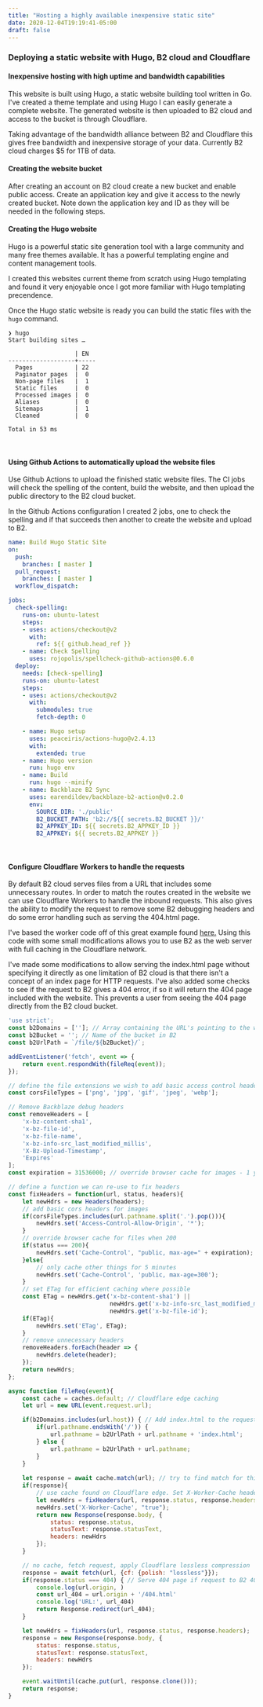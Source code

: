 ```yaml
---
title: "Hosting a highly available inexpensive static site"
date: 2020-12-04T19:19:41-05:00
draft: false 
---
```


### Deploying a static website with Hugo, B2 cloud and Cloudflare

#### Inexpensive hosting with high uptime and bandwidth capabilities

This website is built using Hugo, a static website building tool written in Go.  I've created a theme template and using Hugo I can easily generate a complete website. The generated website is then uploaded to B2 cloud and access to the bucket is through Cloudflare.

Taking advantage of the bandwidth alliance between B2 and Cloudflare this gives free bandwidth and inexpensive storage of your data.  Currently B2 cloud charges $5 for 1TB of data.

#### Creating the website bucket

After creating an account on B2 cloud create a new bucket and enable public access. Create an application key and give it access to the newly created bucket. Note down the application key and ID as they will be needed in the following steps.

#### Creating the Hugo website

Hugo is a powerful static site generation tool with a large community and many free themes available. It has a powerful templating engine and content management tools.

I created this websites current theme from scratch using Hugo templating and found it very enjoyable once I got more familiar with Hugo templating precendence.

Once the Hugo static website is ready you can build the static files with the `hugo` command.

```
❯ hugo
Start building sites … 

                   | EN  
-------------------+-----
  Pages            | 22  
  Paginator pages  |  0  
  Non-page files   |  1  
  Static files     |  0  
  Processed images |  0  
  Aliases          |  0  
  Sitemaps         |  1  
  Cleaned          |  0  

Total in 53 ms
```

<br />

#### Using Github Actions to automatically upload the website files

Use Github Actions to upload the finished static website files. The CI jobs will check the spelling of the content, build the website, and then upload the public directory to the B2 cloud bucket.

In the Github Actions configuration I created 2 jobs, one to check the spelling and if that succeeds then another to create the website and upload to B2.

``` .github/workflows/main.yml
name: Build Hugo Static Site
on:
  push:
    branches: [ master ]
  pull_request:
    branches: [ master ]
  workflow_dispatch:

jobs:
  check-spelling:
    runs-on: ubuntu-latest
    steps:
    - uses: actions/checkout@v2
      with:
        ref: ${{ github.head_ref }}
    - name: Check Spelling
      uses: rojopolis/spellcheck-github-actions@0.6.0
  deploy:
    needs: [check-spelling]
    runs-on: ubuntu-latest
    steps:
    - uses: actions/checkout@v2
      with:
        submodules: true
        fetch-depth: 0

    - name: Hugo setup
      uses: peaceiris/actions-hugo@v2.4.13
      with:
        extended: true
    - name: Hugo version
      run: hugo env
    - name: Build
      run: hugo --minify
    - name: Backblaze B2 Sync
      uses: earendildev/backblaze-b2-action@v0.2.0
      env:
        SOURCE_DIR: './public'
        B2_BUCKET_PATH: 'b2://${{ secrets.B2_BUCKET }}/'
        B2_APPKEY_ID: ${{ secrets.B2_APPKEY_ID }}
        B2_APPKEY: ${{ secrets.B2_APPKEY }}
```
<br />

#### Configure Cloudflare Workers to handle the requests

By default B2 cloud serves files from a URL that includes some unnecessary routes. In order to match the routes created in the website we can use Cloudflare Workers to handle the inbound requests. This also gives the ability to modify the request to remove some B2 debugging headers and do some error handling such as serving the 404.html page.

I've based the worker code off of this great example found [here.](https://jross.me/free-personal-image-hosting-with-backblaze-b2-and-cloudflare-workers/) Using this code with some small modifications allows you to use B2 as the web server with full caching in the Cloudflare network.

I've made some modifications to allow serving the index.html page without specifying it directly as one limitation of B2 cloud is that there isn't a concept of an index page for HTTP requests. I've also added some checks to see if the request to B2 gives a 404 error, if so it will return the 404 page included with the website. This prevents a user from seeing the 404 page directly from the B2 cloud bucket.

``` javascript
'use strict';
const b2Domains = ['']; // Array containing the URL's pointing to the website
const b2Bucket = ''; // Name of the bucket in B2
const b2UrlPath = `/file/${b2Bucket}/`;

addEventListener('fetch', event => {
	return event.respondWith(fileReq(event));
});

// define the file extensions we wish to add basic access control headers to
const corsFileTypes = ['png', 'jpg', 'gif', 'jpeg', 'webp'];

// Remove Backblaze debug headers
const removeHeaders = [
	'x-bz-content-sha1',
	'x-bz-file-id',
	'x-bz-file-name',
	'x-bz-info-src_last_modified_millis',
	'X-Bz-Upload-Timestamp',
	'Expires'
];
const expiration = 31536000; // override browser cache for images - 1 year

// define a function we can re-use to fix headers
const fixHeaders = function(url, status, headers){
	let newHdrs = new Headers(headers);
	// add basic cors headers for images
	if(corsFileTypes.includes(url.pathname.split('.').pop())){
		newHdrs.set('Access-Control-Allow-Origin', '*');
	}
	// override browser cache for files when 200
	if(status === 200){
		newHdrs.set('Cache-Control', "public, max-age=" + expiration);
	}else{
		// only cache other things for 5 minutes
		newHdrs.set('Cache-Control', 'public, max-age=300');
	}
	// set ETag for efficient caching where possible
	const ETag = newHdrs.get('x-bz-content-sha1') || 
                             newHdrs.get('x-bz-info-src_last_modified_millis') || 
                             newHdrs.get('x-bz-file-id');
	if(ETag){
		newHdrs.set('ETag', ETag);
	}
	// remove unnecessary headers
	removeHeaders.forEach(header => {
		newHdrs.delete(header);
	});
	return newHdrs;
};

async function fileReq(event){
	const cache = caches.default; // Cloudflare edge caching
	let url = new URL(event.request.url);

	if(b2Domains.includes(url.host)) { // Add index.html to the request if missing and necessary
		if(url.pathname.endsWith('/')) {
			url.pathname = b2UrlPath + url.pathname + 'index.html';
		} else {
			url.pathname = b2UrlPath + url.pathname;
		}
	}
	
	let response = await cache.match(url); // try to find match for this request in the edge cache
	if(response){
		// use cache found on Cloudflare edge. Set X-Worker-Cache header for helpful debug
		let newHdrs = fixHeaders(url, response.status, response.headers);
		newHdrs.set('X-Worker-Cache', "true");
		return new Response(response.body, {
			status: response.status,
			statusText: response.statusText,
			headers: newHdrs
		});
	}

	// no cache, fetch request, apply Cloudflare lossless compression
	response = await fetch(url, {cf: {polish: "lossless"}});
    if(response.status === 404) { // Serve 404 page if request to B2 404's
        console.log(url.origin, )
        const url_404 = url.origin + '/404.html'
        console.log('URL:', url_404)
        return Response.redirect(url_404);
    }

	let newHdrs = fixHeaders(url, response.status, response.headers);
	response = new Response(response.body, {
		status: response.status,
		statusText: response.statusText,
		headers: newHdrs
	});

	event.waitUntil(cache.put(url, response.clone()));
	return response;
}
```
